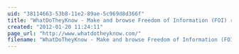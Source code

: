 ```yaml
---
uid: "38114663-53b8-11e2-89ae-5c969d8d366f"
title: "WhatDoTheyKnow - Make and browse Freedom of Information (FOI) requests"
created: "2012-01-20 11:24:11"
page_url: "http://www.whatdotheyknow.com/"
filename: "WhatDoTheyKnow - Make and browse Freedom of Information (FOI) requests.html"
---
```

